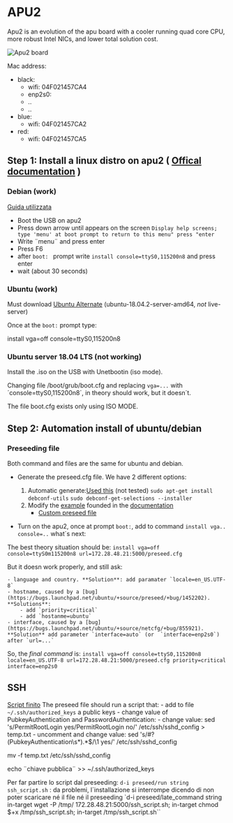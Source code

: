 # APU2

Apu2 is an evolution of the apu board with a cooler running quad core CPU, more robust Intel NICs, and lower total solution cost.

![Apu2 board](https://pcengines.ch/pic/apu2c2_1.jpg "Apu2 board")



Mac address:
- black: 
    - wifi: 04F021457CA4
    - enp2s0:
    - ..
    - ..
- blue:  
    - wifi: 04F021457CA2
- red:   
    - wifi: 04F021457CA5



## Step 1: Install a linux distro on apu2 ( [Offical documentation](https://pcengines.ch/howto.htm#home) )

### Debian (work)

[Guida utilizzata](https://syscall.eu/blog/2017/07/19/apu/)

- Boot the USB on apu2
- Press down arrow until appears on the screen `Display help screens; type 'menu' at boot prompt to return to this menu" press "enter`
- Write ¨menu¨ and press enter
- Press F6
- after `boot: ` prompt write `install console=ttyS0,115200n8` and press enter
- wait (about 30 seconds)


### Ubuntu (work)

Must download [Ubuntu Alternate](http://cdimage.ubuntu.com/releases/18.04.2/release/?_ga=2.6837746.1317156672.1557303868-755951356.1557213959) (ubuntu-18.04.2-server-amd64, *not* live-server)

Once at the `boot:` prompt type:

install vga=off console=ttyS0,115200n8

### Ubuntu server 18.04 LTS (not working)

Install the .iso on the USB with Unetbootin (iso mode).

Changing file /boot/grub/boot.cfg and replacing `vga=...` with ´console=ttyS0,115200n8´, in theory should work, but it doesn´t.

The file boot.cfg exists only using ISO MODE. 

## Step 2: Automation install of ubuntu/debian

### Preseeding file
Both command and files are the same for ubuntu and debian. 

- Generate the preseed.cfg file. We have 2 different options:
    1. Automatic generate:[Used this](http://debian-handbook.info/browse/stable/sect.automated-installation.html) (not tested)
        `sudo apt-get install debconf-utils`
        `sudo debconf-get-selections --installer`
    2. Modify the [example](https://help.ubuntu.com/lts/installation-guide/example-preseed.txt) founded in the [documentation](https://help.ubuntu.com/lts/installation-guide/amd64/apbs04.html)
        - [Custom preseed file](https://gitlab.fbk.eu/fgionghi/apu2/blob/master/Files/preseed.cfg)

- Turn on the apu2, once at prompt `boot:`, add to command `install vga.. console=..` what´s next:

The best theory situation should be: `install vga=off console=ttyS0m115200n8 url=172.28.48.21:5000/preseed.cfg`

But it doesn work properly, and still ask:

    - language and country. **Solution**: add paramater `locale=en_US.UTF-8`
    - hostname, caused by a [bug](https://bugs.launchpad.net/ubuntu/+source/preseed/+bug/1452202). **Solutions**:
        - add `priority=critical` 
        - add `hostanme=ubuntu`
    - interface, caused by a [bug](https://bugs.launchpad.net/ubuntu/+source/netcfg/+bug/855921). **Solution** add parameter `interface=auto` (or  `interface=enp2s0`) after `url=...`
        
So, the *final command* is: `install vga=off console=ttyS0,115200n8 locale=en_US.UTF-8 url=172.28.48.21:5000/preseed.cfg priority=critical interface=enp2s0 `


## SSH 
[Script finito](https://gitlab.fbk.eu/fgionghi/apu2/blob/master/Files/ssh_script.sh)
The preseed file should run a script that:
    - add to file `~/.ssh/authorized_keys` a public keys
    - change value of PubkeyAuthentication and PasswordAuthentication:
        - change value: sed 's/PermitRootLogin yes/PermitRootLogin no/' /etc/ssh/sshd_config > temp.txt
        - uncomment and change value: sed 's/#\?\(PubkeyAuthentication\s*\).*$/\1 yes/' /etc/ssh/sshd_config



mv -f temp.txt /etc/ssh/sshd_config

echo ¨chiave pubblica¨ >> ~/.ssh/authorized_keys

Per far partire lo script dal preseeding:
`d-i preseed/run string ssh_script.sh` : da problemi, l´installazione si interrompe dicendo di non poter scaricare né il file né il preseeding
`d-i preseed/late_command string in-target wget -P /tmp/ 172.28.48.21:5000/ssh_script.sh; in-target chmod $+x /tmp/ssh_script.sh; in-target /tmp/ssh_script.sh``